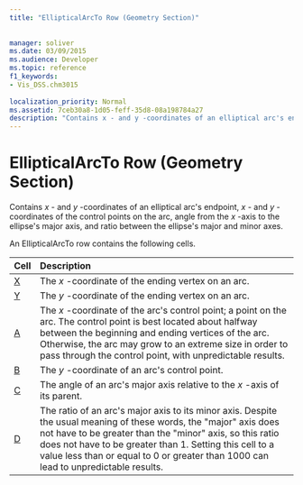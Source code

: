 ```yaml
---
title: "EllipticalArcTo Row (Geometry Section)"
 
 
manager: soliver
ms.date: 03/09/2015
ms.audience: Developer
ms.topic: reference
f1_keywords:
- Vis_DSS.chm3015
 
localization_priority: Normal
ms.assetid: 7ceb30a8-1d05-feff-35d8-08a198784a27
description: "Contains x - and y -coordinates of an elliptical arc's endpoint, x - and y -coordinates of the control points on the arc, angle from the x -axis to the ellipse's major axis, and ratio between the ellipse's major and minor axes."
---
```


# EllipticalArcTo Row (Geometry Section)

Contains  *x*  - and  *y*  -coordinates of an elliptical arc's endpoint,  *x*  - and  *y*  -coordinates of the control points on the arc, angle from the  *x*  -axis to the ellipse's major axis, and ratio between the ellipse's major and minor axes. 
  
An EllipticalArcTo row contains the following cells.
  
|**Cell**|**Description**|
|:-----|:-----|
|[X](x-cell-geometry-section.md) <br/> |The  *x*  -coordinate of the ending vertex on an arc.  <br/> |
|[Y](y-cell-geometry-section.md) <br/> |The  *y*  -coordinate of the ending vertex on an arc.  <br/> |
|[A](a-cell-geometry-section.md) <br/> |The  *x*  -coordinate of the arc's control point; a point on the arc. The control point is best located about halfway between the beginning and ending vertices of the arc. Otherwise, the arc may grow to an extreme size in order to pass through the control point, with unpredictable results.  <br/> |
|[B](b-cell-geometry-section.md) <br/> |The  *y*  -coordinate of an arc's control point.  <br/> |
|[C](c-cell-geometry-section.md) <br/> |The angle of an arc's major axis relative to the  *x*  -axis of its parent.  <br/> |
|[D](d-cell-geometry-section.md) <br/> |The ratio of an arc's major axis to its minor axis. Despite the usual meaning of these words, the "major" axis does not have to be greater than the "minor" axis, so this ratio does not have to be greater than 1. Setting this cell to a value less than or equal to 0 or greater than 1000 can lead to unpredictable results.  <br/> |
   

